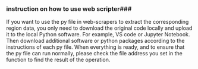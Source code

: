 ### instruction on how to use web scripter###

If you want to use the py file in web-scrapers to extract the corresponding region data, you only need to download the original code locally and upload it to the local Python software. For example, VS code or Jupyter Notebook. Then download additional software or python packages according to the instructions of each py file. When everything is ready, and to ensure that the py file can run normally, please check the file address you set in the function to find the result of the operation.
